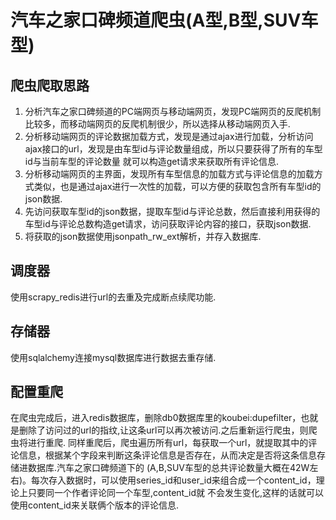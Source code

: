 # 汽车之家口碑频道爬虫(A型,B型,SUV车型)

## 爬虫爬取思路
1. 分析汽车之家口碑频道的PC端网页与移动端网页，发现PC端网页的反爬机制比较多，而移动端网页的反爬机制很少，所以选择从移动端网页入手.
2. 分析移动端网页的评论数据加载方式，发现是通过ajax进行加载，分析访问ajax接口的url，发现是由车型id与评论数量组成，所以只要获得了所有的车型id与当前车型的评论数量
   就可以构造get请求来获取所有评论信息.
3. 分析移动端网页的主界面，发现所有车型信息的加载方式与评论信息的加载方式类似，也是通过ajax进行一次性的加载，可以方便的获取包含所有车型id的json数据.
4. 先访问获取车型id的json数据，提取车型id与评论总数，然后直接利用获得的车型id与评论总数构造get请求，访问获取评论内容的接口，获取json数据.
5. 将获取的json数据使用jsonpath_rw_ext解析，并存入数据库.

## 调度器
使用scrapy_redis进行url的去重及完成断点续爬功能.

## 存储器
使用sqlalchemy连接mysql数据库进行数据去重存储.

## 配置重爬
在爬虫完成后，进入redis数据库，删除db0数据库里的koubei:dupefilter，也就是删除了访问过的url的指纹,让这条url可以再次被访问.之后重新运行爬虫，则爬虫将进行重爬.
同样重爬后，爬虫遍历所有url，每获取一个url，就提取其中的评论信息，根据某个字段来判断这条评论信息是否存在，从而决定是否将这条信息存储进数据库.汽车之家口碑频道下的
(A,B,SUV车型的总共评论数量大概在42W左右)。每次存入数据时，可以使用series_id和user_id来组合成一个content_id，理论上只要同一个作者评论同一个车型,content_id就
不会发生变化,这样的话就可以使用content_id来关联俩个版本的评论信息.
